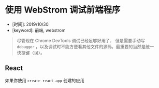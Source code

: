 # 使用 WebStrom 调试前端程序

* \[时间\]: 2019/10/30
* \[keyword\]: 前端, webstrom



> 尽管现在 Chrome DevTools 调试已经足够好用了， 但是需要手动写 `debugger` ，以及调试时不能方便看其他文件的源码，最重要的当然是统一快捷键（误）。



## React

如果你使用 `create-react-app` 创建的应用

